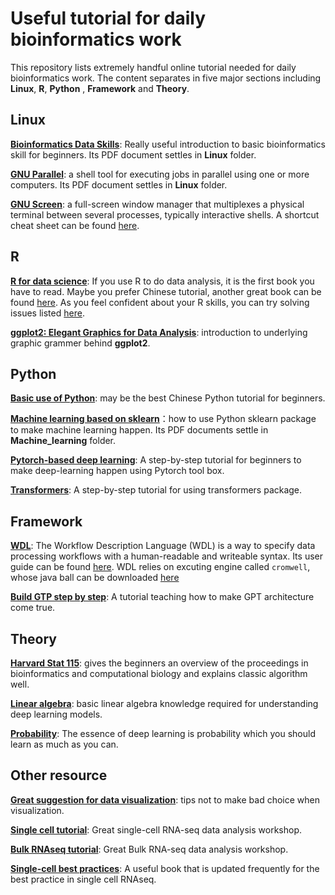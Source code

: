 # Useful tutorial for daily bioinformatics work

This repository lists extremely handful online tutorial needed for daily bioinformatics work. The content separates in five major sections including **Linux**, **R**, **Python** , **Framework** and **Theory**.

## Linux
[**Bioinformatics Data Skills**](https://github.com/vsbuffalo/bds-files): Really useful introduction to basic bioinformatics skill for beginners. Its PDF document settles in **Linux** folder.

[**GNU Parallel**](https://www.gnu.org/software/parallel/): a shell tool for executing jobs in parallel using one or more computers. Its PDF document settles in **Linux** folder.

[**GNU Screen**](https://www.gnu.org/software/screen/): a full-screen window manager that multiplexes a physical terminal between several processes, typically interactive shells. A shortcut cheat sheet can be found [here](https://gist.github.com/fredrick/1216878).

## R
[**R for data science**](https://r4ds.hadley.nz/): If you use R to do data analysis, it is the first book you have to read. Maybe you prefer Chinese tutorial, another great book can be found [here](https://github.com/zhjx19/introR/blob/master/pdf/%E5%BC%A0%E6%95%AC%E4%BF%A1-1393%E9%A1%B5-R%E8%AF%AD%E8%A8%80%E7%BC%96%E7%A8%8B%EF%BC%9A%E5%9F%BA%E4%BA%8Etidyverse-%E5%AE%8C%E6%95%B4%E8%AF%BE%E4%BB%B6(%E5%B8%A6%E4%B9%A6%E7%AD%BE).pdf). As you feel confident about your R skills, you can try solving issues listed [here](https://github.com/zhjx19/tidyverse120/blob/main/%E7%8E%A9%E8%BD%AC%E6%95%B0%E6%8D%AE%E5%A4%84%E7%90%86120%E9%A2%98.pdf). 

[**ggplot2: Elegant Graphics for Data Analysis**](https://ggplot2-book.org/): introduction to underlying graphic grammer behind **ggplot2**.

## Python
[**Basic use of Python**](https://github.com/jackfrued/Python-Core-50-Courses): may be the best Chinese Python tutorial for beginners.

[**Machine learning based on sklearn**](https://www.bilibili.com/video/BV1P7411P78r/?vd_source=cd3f09bebcacfecf396259a271817a0c)：how to use Python sklearn package to make machine learning happen. Its PDF documents settle in **Machine_learning** folder.

[**Pytorch-based deep learning**](https://www.bilibili.com/video/BV1Y7411d7Ys/?spm_id_from=333.1007.top_right_bar_window_custom_collection.content.click&vd_source=cd3f09bebcacfecf396259a271817a0c): A step-by-step tutorial for beginners to make deep-learning happen using Pytorch tool box.

[**Transformers**](https://www.bilibili.com/video/BV1ma4y1g791/?spm_id_from=333.999.0.0&vd_source=cd3f09bebcacfecf396259a271817a0c): A step-by-step tutorial for using transformers package.

## Framework
[**WDL**](https://github.com/openwdl/wdl): The Workflow Description Language (WDL) is a way to specify data processing workflows with a human-readable and writeable syntax. Its user guide can be found [here](https://support.terra.bio/hc/en-us/articles/360037117492-Overview-Getting-started-with-WDL). WDL relies on excuting engine called `cromwell`, whose java ball can be downloaded [here](https://github.com/broadinstitute/cromwell/releases/tag/86) 

[**Build GTP step by step**](https://github.com/karpathy/build-nanogpt): A tutorial teaching how to make GPT architecture come true.

## Theory
[**Harvard Stat 115**](https://www.bilibili.com/video/BV1yS4y1Z721/): gives the beginners an overview of the proceedings in bioinformatics and computational biology and explains classic algorithm well.

[**Linear algebra**](https://web.mit.edu/18.06/www/): basic linear algebra knowledge required for understanding deep learning models.

[**Probability**](https://ocw.mit.edu/courses/6-041-probabilistic-systems-analysis-and-applied-probability-fall-2010/): The essence of deep learning is probability which you should learn as much as you can.


## Other resource
[**Great suggestion for data visualization**](https://github.com/cxli233/FriendsDontLetFriends/tree/main#13-friends-dont-let-friends-forget-to-reorder-stacked-bar-plot ): tips not to make bad choice when visualization. 

[**Single cell tutorial**](https://github.com/hbctraining/scRNA-seq_online/blob/master/schedule/links-to-lessons.md): Great single-cell RNA-seq data analysis workshop.


[**Bulk RNAseq tutorial**](https://uofabioinformaticshub.github.io/Spring_Into_Bioinformatics/): Great Bulk RNA-seq data analysis workshop.

[**Single-cell best practices**](https://www.sc-best-practices.org/preamble.html): A useful book that is updated frequently for the best practice in single cell RNAseq.
